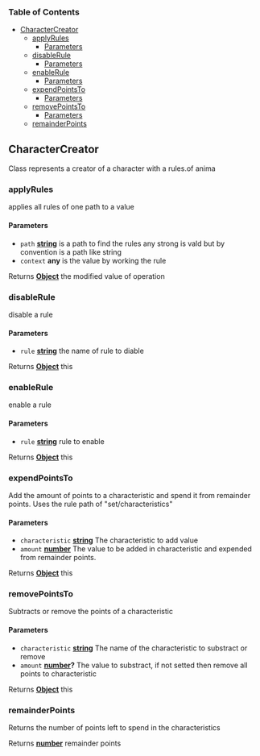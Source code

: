 <!-- Generated by documentation.js. Update this documentation by updating the source code. -->

### Table of Contents

-   [CharacterCreator][1]
    -   [applyRules][2]
        -   [Parameters][3]
    -   [disableRule][4]
        -   [Parameters][5]
    -   [enableRule][6]
        -   [Parameters][7]
    -   [expendPointsTo][8]
        -   [Parameters][9]
    -   [removePointsTo][10]
        -   [Parameters][11]
    -   [remainderPoints][12]

## CharacterCreator

Class represents a creator of a character with a rules.of anima

### applyRules

applies all rules of one path to a value

#### Parameters

-   `path` **[string][13]** is a path to find the rules any strong is vald but by convention is a path like string
-   `context` **any** is the value by working the rule

Returns **[Object][14]** the modified value of operation

### disableRule

disable a rule

#### Parameters

-   `rule` **[string][13]** the name of rule to diable

Returns **[Object][14]** this

### enableRule

enable a rule

#### Parameters

-   `rule` **[string][13]** rule to enable

Returns **[Object][14]** this

### expendPointsTo

Add the amount of points to a characteristic and spend it from remainder points. Uses the rule path of "set/characteristics"

#### Parameters

-   `characteristic` **[string][13]** The characteristic to add value
-   `amount` **[number][15]** The value to be added in characteristic and expended from remainder points.

Returns **[Object][14]** this

### removePointsTo

Subtracts or remove the points of a characteristic

#### Parameters

-   `characteristic` **[string][13]** The name of the characteristic to substract or remove
-   `amount` **[number][15]?** The value to substract, if not setted then remove all points to characteristic

Returns **[Object][14]** this

### remainderPoints

Returns the number of points left to spend in the characteristics

Returns **[number][15]** remainder points

[1]: #charactercreator

[2]: #applyrules

[3]: #parameters

[4]: #disablerule

[5]: #parameters-1

[6]: #enablerule

[7]: #parameters-2

[8]: #expendpointsto

[9]: #parameters-3

[10]: #removepointsto

[11]: #parameters-4

[12]: #remainderpoints

[13]: https://developer.mozilla.org/docs/Web/JavaScript/Reference/Global_Objects/String

[14]: https://developer.mozilla.org/docs/Web/JavaScript/Reference/Global_Objects/Object

[15]: https://developer.mozilla.org/docs/Web/JavaScript/Reference/Global_Objects/Number
